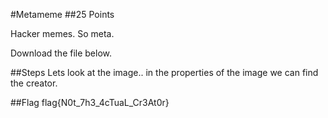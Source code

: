 #Metameme
##25 Points

Hacker memes. So meta.

Download the file below.

##Steps
Lets look at the image.. in the properties of the image we can find the creator.

##Flag
flag{N0t_7h3_4cTuaL_Cr3At0r}
